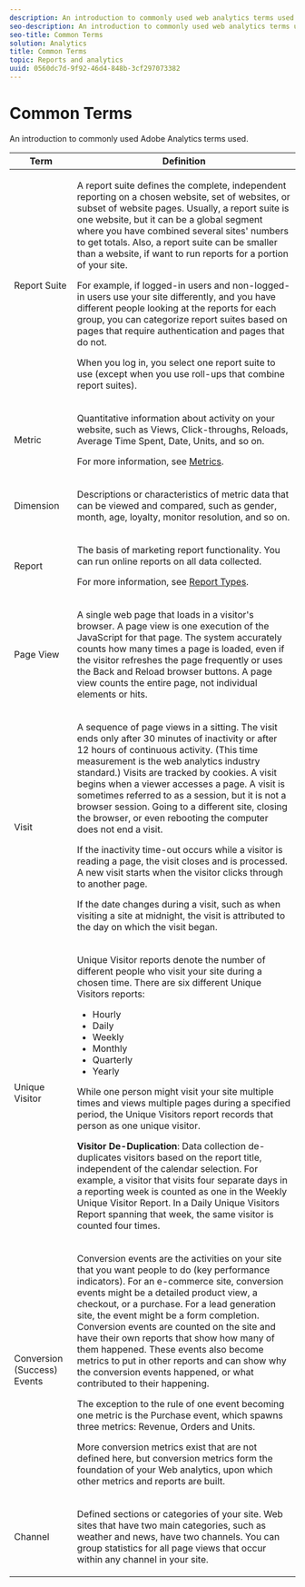 ```yaml
---
description: An introduction to commonly used web analytics terms used in marketing reports.
seo-description: An introduction to commonly used web analytics terms used in marketing reports.
seo-title: Common Terms
solution: Analytics
title: Common Terms
topic: Reports and analytics
uuid: 0560dc7d-9f92-46d4-848b-3cf297073382
---
```


# Common Terms

An introduction to commonly used Adobe Analytics terms used.

<table id="table_58F5D292485F45F9902B372E4E1E3103"> 
 <thead> 
  <tr> 
   <th colname="col1" class="entry"> Term </th> 
   <th colname="col2" class="entry"> Definition </th> 
  </tr> 
 </thead>
 <tbody> 
  <tr> 
   <td colname="col1"> <p> Report Suite </p> </td> 
   <td colname="col2"> <p>A report suite defines the complete, independent reporting on a chosen website, set of websites, or subset of website pages. Usually, a report suite is one website, but it can be a global segment where you have combined several sites' numbers to get totals. Also, a report suite can be smaller than a website, if want to run reports for a portion of your site. </p> <p>For example, if logged-in users and non-logged-in users use your site differently, and you have different people looking at the reports for each group, you can categorize report suites based on pages that require authentication and pages that do not. </p> <p>When you log in, you select one report suite to use (except when you use roll-ups that combine report suites). </p> </td> 
  </tr> 
  <tr> 
   <td> <p>Metric </p> </td> 
   <td> <p>Quantitative information about activity on your website, such as Views, Click-throughs, Reloads, Average Time Spent, Date, Units, and so on. </p> <p>For more information, see <a href="/help/analyze/reports-analytics/metrics.md">Metrics</a>. </p> </td> 
  </tr> 
  <tr> 
   <td> <p> Dimension </p> </td> 
   <td> <p>Descriptions or characteristics of metric data that can be viewed and compared, such as gender, month, age, loyalty, monitor resolution, and so on. </p> </td> 
  </tr> 
  <tr> 
   <td> <p> Report </p> </td> 
   <td> <p>The basis of marketing report functionality. You can run online reports on all data collected. </p> <p>For more information, see <a href="/help/analyze/reports-analytics/reports.md"> Report Types</a>. </p> </td> 
  </tr> 
  <tr> 
   <td> <p> Page View </p> </td> 
   <td> <p>A single web page that loads in a visitor's browser. A page view is one execution of the JavaScript for that page. The system accurately counts how many times a page is loaded, even if the visitor refreshes the page frequently or uses the <span class="uicontrol"> Back</span> and <span class="uicontrol"> Reload</span> browser buttons. A page view counts the entire page, not individual elements or hits. </p> </td> 
  </tr> 
  <tr> 
   <td> <p>Visit </p> </td> 
   <td> <p>A sequence of page views in a sitting. The visit ends only after 30 minutes of inactivity or after 12 hours of continuous activity. (This time measurement is the web analytics industry standard.) Visits are tracked by cookies. A visit begins when a viewer accesses a page. A visit is sometimes referred to as a <span class="term"> session</span>, but it is not a browser session. Going to a different site, closing the browser, or even rebooting the computer does not end a visit. </p> <p> If the inactivity time-out occurs while a visitor is reading a page, the visit closes and is processed. A new visit starts when the visitor clicks through to another page. </p> <p>If the date changes during a visit, such as when visiting a site at midnight, the visit is attributed to the day on which the visit began. </p> </td> 
  </tr> 
  <tr> 
   <td> <p> Unique Visitor </p> </td> 
   <td> <p>Unique Visitor reports denote the number of different people who visit your site during a chosen time. There are six different Unique Visitors reports: </p> 
    <ul id="ul_863B8DE8B9E74DE4A93C2C2931EEFB6D"> 
     <li id="li_21C835B71EF64B4DA821B674416C8B85">Hourly </li> 
     <li id="li_36A498AE7D7A455C8DEB3AA0F025B597">Daily </li> 
     <li id="li_30F26F8DAC664E1FA823B7BDDB7B0F8B">Weekly </li> 
     <li id="li_09263F6B1E114A8DB477793B560A0417">Monthly </li> 
     <li id="li_A0B2CA3D44564045B02B55AF6E392F76">Quarterly </li> 
     <li id="li_296BC5B02921460690F35128B1192800">Yearly </li> 
    </ul> <p>While one person might visit your site multiple times and views multiple pages during a specified period, the Unique Visitors report records that person as one unique visitor. </p> <p> <b>Visitor De-Duplication</b>: Data collection de-duplicates visitors based on the report title, independent of the calendar selection. For example, a visitor that visits four separate days in a reporting week is counted as one in the <span class="wintitle"> Weekly Unique Visitor Report</span>. In a <span class="wintitle"> Daily Unique Visitors Report</span> spanning that week, the same visitor is counted four times. </p> </td> 
  </tr> 
  <tr> 
   <td> <p>Conversion (Success) Events </p> </td> 
   <td> <p>Conversion events are the activities on your site that you want people to do (key performance indicators). For an e-commerce site, conversion events might be a detailed product view, a checkout, or a purchase. For a lead generation site, the event might be a form completion. Conversion events are counted on the site and have their own reports that show how many of them happened. These events also become metrics to put in other reports and can show why the conversion events happened, or what contributed to their happening. </p> <p>The exception to the rule of one event becoming one metric is the Purchase event, which spawns three metrics: Revenue, Orders and Units. </p> <p>More conversion metrics exist that are not defined here, but conversion metrics form the foundation of your Web analytics, upon which other metrics and reports are built. </p> </td> 
  </tr> 
  <tr> 
   <td> <p>Channel </p> </td> 
   <td> <p> Defined sections or categories of your site. Web sites that have two main categories, such as <span class="term"> weather</span> and <span class="term"> news</span>, have two channels. You can group statistics for all page views that occur within any channel in your site. </p> </td> 
  </tr> 
 </tbody> 
</table>

